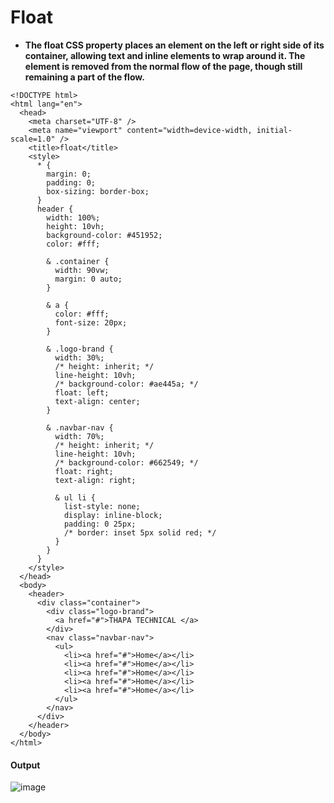 # Float
- **The float CSS property places an element on the left or right side of its container, allowing text and inline elements to wrap around it. The element is removed from the normal flow of the page, though still remaining a part of the flow.**
```
<!DOCTYPE html>
<html lang="en">
  <head>
    <meta charset="UTF-8" />
    <meta name="viewport" content="width=device-width, initial-scale=1.0" />
    <title>float</title>
    <style>
      * {
        margin: 0;
        padding: 0;
        box-sizing: border-box;
      }
      header {
        width: 100%;
        height: 10vh;
        background-color: #451952;
        color: #fff;

        & .container {
          width: 90vw;
          margin: 0 auto;
        }

        & a {
          color: #fff;
          font-size: 20px;
        }

        & .logo-brand {
          width: 30%;
          /* height: inherit; */
          line-height: 10vh;
          /* background-color: #ae445a; */
          float: left;
          text-align: center;
        }

        & .navbar-nav {
          width: 70%;
          /* height: inherit; */
          line-height: 10vh;
          /* background-color: #662549; */
          float: right;
          text-align: right;

          & ul li {
            list-style: none;
            display: inline-block;
            padding: 0 25px;
            /* border: inset 5px solid red; */
          }
        }
      }
    </style>
  </head>
  <body>
    <header>
      <div class="container">
        <div class="logo-brand">
          <a href="#">THAPA TECHNICAL </a>
        </div>
        <nav class="navbar-nav">
          <ul>
            <li><a href="#">Home</a></li>
            <li><a href="#">Home</a></li>
            <li><a href="#">Home</a></li>
            <li><a href="#">Home</a></li>
            <li><a href="#">Home</a></li>
          </ul>
        </nav>
      </div>
    </header>
  </body>
</html>
```
#### Output
![image](https://github.com/user-attachments/assets/518a5ebe-a8d8-497b-afea-e0983966c4d9)
